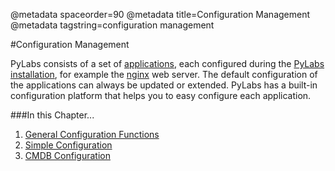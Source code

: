 @metadata spaceorder=90
@metadata title=Configuration Management
@metadata tagstring=configuration management

[components]: /#/Components/Home
[install]: /#/Installation/Home
[general]: /#/ConfigurationManagement/GeneralConfigFunctions
[simple]: /#/ConfigurationManagement/SimpleConfig
[cmdb]: /#/ConfigurationManagement/CMDBConfig
[nginx]: http://wiki.nginx.org


#Configuration Management

PyLabs consists of a set of [applications][components], each configured during the [PyLabs installation][install], for example the [nginx][] web server.
The default configuration of the applications can always be updated or extended. PyLabs has a built-in configuration platform that helps you to easy configure each application.


###In this Chapter...

1. [General Configuration Functions][general]
2. [Simple Configuration][simple]
3. [CMDB Configuration][cmdb]
